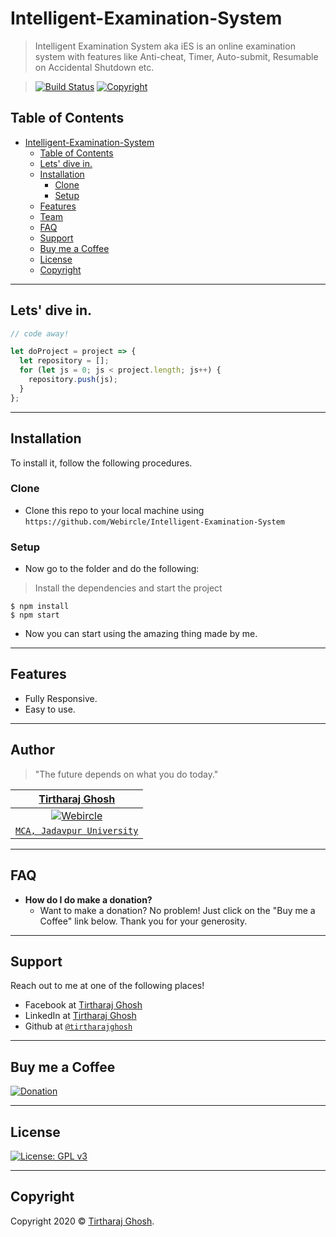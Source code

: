 <!-- <a href="https://webircle.com"><img src="https://avatars1.githubusercontent.com/u/53415706?v=3&s=200" title="Webircle" alt="Webircle"></a> -->

<!-- [![Webircle](https://avatars1.githubusercontent.com/u/4284691?v=3&s=200)](https://webircle.com) -->
<!-- 
***INSERT GRAPHIC HERE (include hyperlink in image)*** -->

# Intelligent-Examination-System

> Intelligent Examination System aka iES is an online examination system with features like Anti-cheat, Timer, Auto-submit, Resumable on Accidental Shutdown etc.


> [![Build Status](http://img.shields.io/travis/badges/badgerbadgerbadger.svg?style=flat-square)](https://webircle.com) [![Copyright](https://img.shields.io/static/v1?label=Status&message=Under%20Development&color=yellow)](https://webircle.com) 

<!-- **Badges will go here**

- build status
- issues (waffle.io maybe)
- devDependencies
- npm package
- coverage
- slack
- downloads
- gitter chat
- license
- etc.

[![Build Status](http://img.shields.io/travis/badges/badgerbadgerbadger.svg?style=flat-square)](https://travis-ci.org/badges/badgerbadgerbadger) [![Dependency Status](http://img.shields.io/gemnasium/badges/badgerbadgerbadger.svg?style=flat-square)](https://gemnasium.com/badges/badgerbadgerbadger) [![Coverage Status](http://img.shields.io/coveralls/badges/badgerbadgerbadger.svg?style=flat-square)](https://coveralls.io/r/badges/badgerbadgerbadger) [![Code Climate](http://img.shields.io/codeclimate/github/badges/badgerbadgerbadger.svg?style=flat-square)](https://codeclimate.com/github/badges/badgerbadgerbadger) [![Github Issues](http://githubbadges.herokuapp.com/badges/badgerbadgerbadger/issues.svg?style=flat-square)](https://github.com/badges/badgerbadgerbadger/issues) [![Pending Pull-Requests](http://githubbadges.herokuapp.com/badges/badgerbadgerbadger/pulls.svg?style=flat-square)](https://github.com/badges/badgerbadgerbadger/pulls) [![Gem Version](http://img.shields.io/gem/v/badgerbadgerbadger.svg?style=flat-square)](https://rubygems.org/gems/badgerbadgerbadger) [![License](http://img.shields.io/:license-mit-blue.svg?style=flat-square)](http://badges.mit-license.org) [![Badges](http://img.shields.io/:badges-9/9-ff6799.svg?style=flat-square)](https://github.com/badges/badgerbadgerbadger)

- For more on these wonderful ~~badgers~~ badges, refer to <a href="http://badges.github.io/badgerbadgerbadger/" target="_blank">`badgerbadgerbadger`</a>.

***INSERT ANOTHER GRAPHIC HERE***

[![INSERT YOUR GRAPHIC HERE](http://i.imgur.com/dt8AUb6.png)]()

- Most people will glance at your `README`, *maybe* star it, and leave
- Ergo, people should understand instantly what your project is about based on your repo

> Tips

- HAVE WHITE SPACE
- MAKE IT PRETTY
- GIFS ARE REALLY COOL

> GIF Tools

- Use <a href="http://recordit.co/" target="_blank">**Recordit**</a> to create quicks screencasts of your desktop and export them as `GIF`s.
- For terminal sessions, there's <a href="https://github.com/chjj/ttystudio" target="_blank">**ttystudio**</a> which also supports exporting `GIF`s.

**Recordit**

![Recordit GIF](http://g.recordit.co/iLN6A0vSD8.gif)

**ttystudio**

![ttystudio GIF](https://raw.githubusercontent.com/chjj/ttystudio/master/img/example.gif)

--- -->

## Table of Contents

- [Intelligent-Examination-System](#intelligent-examination-system)
  - [Table of Contents](#table-of-contents)
  - [Lets' dive in.](#lets-dive-in)
  - [Installation](#installation)
    - [Clone](#clone)
    - [Setup](#setup)
  - [Features](#features)
  - [Team](#team)
  - [FAQ](#faq)
  - [Support](#support)
  - [Buy me a Coffee](#buy-me-a-coffee)
  - [License](#license)
  - [Copyright](#copyright)


---

## Lets' dive in.

```javascript
// code away!

let doProject = project => {
  let repository = [];
  for (let js = 0; js < project.length; js++) {
    repository.push(js);
  }
};
```

---

## Installation

To install it, follow the following procedures.

### Clone

- Clone this repo to your local machine using `https://github.com/Webircle/Intelligent-Examination-System`

### Setup

- Now go to the folder and do the following:

> Install the dependencies and start the project

```shell
$ npm install
$ npm start
```

- Now you can start using the amazing thing made by me.

---

## Features

- Fully Responsive.
- Easy to use.

---

## Author

> "The future depends on what you do today."

| <a href="https://github.com/tirtharajghosh" target="_blank">**Tirtharaj Ghosh**</a> | 
| :---: |
| [![Webircle](https://avatars1.githubusercontent.com/u/58604532?v=3&s=200)](https://github.com/tirtharajghosh)    |
| <a href="http://github.com/tirtharajghosh" target="_blank">`MCA, Jadavpur University`</a> |

---

## FAQ

- **How do I do make a donation?**
    - Want to make a donation? No problem! Just click on the "Buy me a Coffee" link below. Thank you for your generosity.

---

## Support

Reach out to me at one of the following places!

- Facebook at <a href="https://www.facebook.com/10dc512551322a1d52f0887e6725495a/" target="_blank">Tirtharaj Ghosh</a>
- LinkedIn at <a href="https://www.linkedin.com/in/tirtharaj-g-9b422812a/" target="_blank">Tirtharaj Ghosh</a>
- Github at <a href="https://github.com/tirtharajghosh" target="_blank">`@tirtharajghosh`</a>

---

## Buy me a Coffee

[![Donation](https://dev.webircle.com/static_files/public/buy-me-a-coffee.png)](https://rzp.io/l/O625CfV)


---

## License

[![License: GPL v3](https://img.shields.io/badge/License-GPLv3-blue.svg)](https://www.gnu.org/licenses/gpl-3.0)

---

## Copyright

Copyright 2020 © <a href="https://tirtharajghosh.github.io" target="_blank">Tirtharaj Ghosh</a>.
